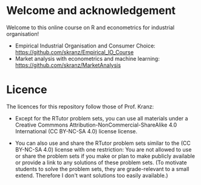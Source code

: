 # Welcome and acknowledgement

Welcome to this online course on R and econometrics for industrial organisation!

- Empirical Industrial Organisation and Consumer Choice: https://github.com/skranz/Empirical_IO_Course 
- Market analysis with econometrics and machine learning: https://github.com/skranz/MarketAnalysis


# Licence

The licences for this repository follow those of Prof. Kranz:

 - Except for the RTutor problem sets, you can use all materials under a Creative Commmons Attribution-NonCommercial-ShareAlike 4.0 International (CC BY-NC-SA 4.0) license license.

 - You can also use and share the RTutor problem sets similar to the (CC BY-NC-SA 4.0) license with one restriction: You are not allowed to use or share the problem sets if you make or plan to make publicly available or provide a link to any solutions of these problem sets. (To motivate students to solve the problem sets, they are grade-relevant to a small extend. Therefore I don't want solutions too easily available.)



